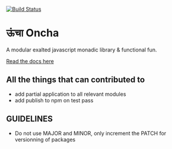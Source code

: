 [![Build Status](https://travis-ci.org/aldo-dev/oncha.svg?branch=master)](https://travis-ci.org/aldo-dev/oncha)

# ऊंचा Oncha
A modular exalted javascript monadic library & functional fun.


[Read the docs here](https://github.com/aldo-dev/oncha/tree/master/package)

## All the things that can contributed to
- add partial application to all relevant modules
- add publish to npm on test pass

## GUIDELINES
- Do not use MAJOR and MINOR, only increment the PATCH for versionning of packages
